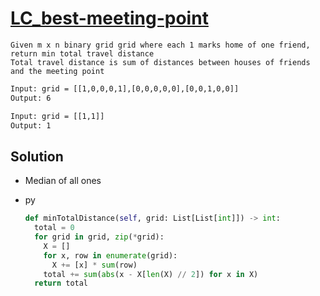 # [LC_best-meeting-point](https://leetcode.com/problems/best-meeting-point)

```en
Given m x n binary grid grid where each 1 marks home of one friend, return min total travel distance
Total travel distance is sum of distances between houses of friends and the meeting point
```

```txt
Input: grid = [[1,0,0,0,1],[0,0,0,0,0],[0,0,1,0,0]]
Output: 6

Input: grid = [[1,1]]
Output: 1
```

## Solution

* Median of all ones

* py

  ```py
  def minTotalDistance(self, grid: List[List[int]]) -> int:
    total = 0
    for grid in grid, zip(*grid):
      X = []
      for x, row in enumerate(grid):
        X += [x] * sum(row)
      total += sum(abs(x - X[len(X) // 2]) for x in X)
    return total
  ```

